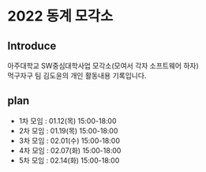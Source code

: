 # 2022 동계 모각소 

## Introduce
아주대학교 SW중심대학사업 모각소(모여서 각자 소프트웨어 하자)  
먹구자구 팀 김도윤의 개인 활동내용 기록입니다.  

## plan
- 1차 모임 : 01.12(목) 15:00-18:00
- 2차 모임 : 01.19(목) 15:00-18:00
- 3차 모임 : 02.01(수) 15:00-18:00
- 4차 모임 : 02.07(화) 15:00-18:00 
- 5차 모임 : 02.14(화) 15:00-18:00
